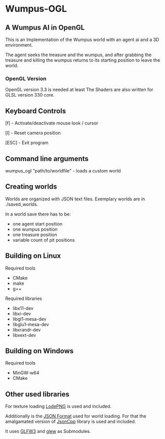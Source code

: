 Wumpus-OGL
==========

A Wumpus AI in OpenGL
-------

This is an Implementation of the Wumpus world
with an agent ai and a 3D environment.

The agent seeks the treasure and the wumpus,
and after grabbing the treasure and killing the wumpus returns
to its starting position to leave the world.

### OpenGL Version
OpenGL version 3.3 is needed at least
The Shaders are also written for GLSL version 330 core.

Keyboard Controls
-------

[f]   - Activate/deactivate mouse look / cursor

[l]   - Reset camera position

[ESC] - Exit program

Command line arguments
-------

wumpus_ogl "path/to/worldfile" - loads a custom world

Creating worlds
-------

Worlds are organized with JSON text files.
Exemplary worlds are in ./saved_worlds.

In a world save there has to be:
* one agent start position
* one wumpus position
* one treasure position
* variable count of pit positions

Building on Linux
-------

Required tools

- CMake
- make
- g++ 

Required libraries
- libx11-dev
- libxi-dev
- libgl1-mesa-dev
- libglu1-mesa-dev
- libxrandr-dev
- libxext-dev

Building on Windows
-------

Required tools

- MinGW-w64
- CMake

Other used libraries
-------

For texture loading [LodePNG](http://lodev.org/lodepng/) is used and included.

Additionally is the [JSON Format](http://json.org/) used for world loading.
For that the amalgamated version of [JsonCpp](https://github.com/open-source-parsers/jsoncpp) library is used and included.

It uses [GLFW3](https://github.com/glfw/glfw) and [glew](https://github.com/omniavinco/glew-cmake) as Submodules.
